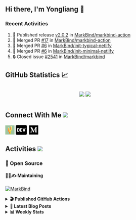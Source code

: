 ## Hi there, I'm Yongliang 👋

### Recent Activities

<!--START_SECTION:activity-->
1. 🚀 Published release [v2.0.2](https://github.com/MarkBind/markbind-action/releases/tag/v2.0.2) in [MarkBind/markbind-action](https://github.com/MarkBind/markbind-action)
2. 🎉 Merged PR [#17](https://github.com/MarkBind/markbind-action/pull/17) in [MarkBind/markbind-action](https://github.com/MarkBind/markbind-action)
3. 🎉 Merged PR [#6](https://github.com/MarkBind/init-typical-netlify/pull/6) in [MarkBind/init-typical-netlify](https://github.com/MarkBind/init-typical-netlify)
4. 🎉 Merged PR [#6](https://github.com/MarkBind/init-minimal-netlify/pull/6) in [MarkBind/init-minimal-netlify](https://github.com/MarkBind/init-minimal-netlify)
5. 🔒 Closed issue [#2541](https://github.com/MarkBind/markbind/issues/2541) in [MarkBind/markbind](https://github.com/MarkBind/markbind)
<!--END_SECTION:activity-->

## GitHub Statistics :chart_with_upwards_trend:
<div align="center">
<div style="display: flex; align-items: center; justify-content: center;">

[![](https://github-readme-stats-tlylt.vercel.app/api?username=tlylt&show_icons=true&theme=tokyonight&hide_border=true&locale=en)](https://github.com/tlylt)
[![](https://github-readme-streak-stats.herokuapp.com/?user=tlylt&theme=tokyonight&hide_border=true)](https://github.com/tlylt)
</div>
</div>

## Connect With Me <img src="https://media.giphy.com/media/2wh5K5yE3ulp3xgYcG/giphy-downsized.gif" width="30">

<a href="https://www.yongliangliu.com/" target="_blank"><img align="center" src="static/site-icon.png" alt="yongliangliu.com" height="29" width="29" /></a>
<a href="https://dev.to/tlylt" target="_blank"><img align="center" src="static/dev-badge.svg" alt="dev.to/tlylt" height="35" width="35" /></a>
<a href="https://tlylt.medium.com" target="_blank"><img align="center" src="static/medium.png" alt="tlylt.medium.com" height="35" width="35" /></a>

## Activities <img src="https://media.giphy.com/media/WUlplcMpOCEmTGBtBW/giphy.gif" width="30">

### 🔭 Open Source

#### 👷‍♂️✍️ Maintaining
[![MarkBind](https://github-readme-stats-tlylt.vercel.app/api/pin/?username=markbind&repo=markbind)](https://github.com/MarkBind/markbind)

<details>
<summary> <b>🎬 Published GitHub Actions </b> </summary>

[![install-graphviz](https://github-readme-stats-tlylt.vercel.app/api/pin/?username=tlylt&repo=install-graphviz)](https://github.com/tlylt/install-graphviz)

[![reposense-action](https://github-readme-stats-tlylt.vercel.app/api/pin/?username=tlylt&repo=reposense-action)](https://github.com/tlylt/reposense-action)

[![markbin-action](https://github-readme-stats-tlylt.vercel.app/api/pin/?username=markbind&repo=markbind-action)](https://github.com/MarkBind/markbind-action)

</details>

<details>
<summary> <b>📕 Latest Blog Posts</b> </summary>

<!-- BLOG-POST-LIST:START -->
- [Return a Bool or an Error in Go?](https://yongliangliu.com/blog/go-return-bool-or-error)
- [Tauri-0 - Setting up a Tauri project](https://yongliangliu.com/blog/tauri-0)
- [Go Errors](https://yongliangliu.com/blog/golang-errors)
- [Reflection on Personal Finance](https://yongliangliu.com/blog/financial-lessons)
- [My Go-To Git Commands to Fix Mistakes](https://yongliangliu.com/blog/git-commands)
<!-- BLOG-POST-LIST:END -->

</details>

<details>
<summary> <b>📊 Weekly Stats</b> </summary>

<!--START_SECTION:waka-->
![Code Time](http://img.shields.io/badge/Code%20Time-1%2C236%20hrs%2016%20mins-blue)

**🐱 My GitHub Data** 

> 📦 675.1 kB Used in GitHub's Storage 
 > 
> 🏆 346 Contributions in the Year 2024
 > 
> 🚫 Not Opted to Hire
 > 
> 📜 171 Public Repositories 
 > 
> 🔑 44 Private Repositories 
 > 
**I'm an Early 🐤** 

```text
🌞 Morning                3719 commits        ████████░░░░░░░░░░░░░░░░░   31.30 % 
🌆 Daytime                3147 commits        ███████░░░░░░░░░░░░░░░░░░   26.48 % 
🌃 Evening                4426 commits        █████████░░░░░░░░░░░░░░░░   37.25 % 
🌙 Night                  591 commits         █░░░░░░░░░░░░░░░░░░░░░░░░   04.97 % 
```
📅 **I'm Most Productive on Wednesday** 

```text
Monday                   1424 commits        ███░░░░░░░░░░░░░░░░░░░░░░   11.98 % 
Tuesday                  1888 commits        ████░░░░░░░░░░░░░░░░░░░░░   15.89 % 
Wednesday                2010 commits        ████░░░░░░░░░░░░░░░░░░░░░   16.91 % 
Thursday                 1545 commits        ███░░░░░░░░░░░░░░░░░░░░░░   13.00 % 
Friday                   1469 commits        ███░░░░░░░░░░░░░░░░░░░░░░   12.36 % 
Saturday                 1706 commits        ████░░░░░░░░░░░░░░░░░░░░░   14.36 % 
Sunday                   1841 commits        ████░░░░░░░░░░░░░░░░░░░░░   15.49 % 
```


📊 **This Week I Spent My Time On** 

```text
🕑︎ Time Zone: Asia/Singapore

💬 Programming Languages: 
Markdown                 56 mins             █████████████████████████   100.00 % 
```


 Last Updated on 25/12/2024 00:49:39 UTC
<!--END_SECTION:waka-->

</details>

